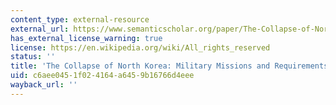 ```yaml
---
content_type: external-resource
external_url: https://www.semanticscholar.org/paper/The-Collapse-of-North-Korea%3A-Military-Missions-and-Bennett-Lind/e8f05651a218083178628a351874e8b687794e11
has_external_license_warning: true
license: https://en.wikipedia.org/wiki/All_rights_reserved
status: ''
title: 'The Collapse of North Korea: Military Missions and Requirements'
uid: c6aee045-1f02-4164-a645-9b16766d4eee
wayback_url: ''
---
```

